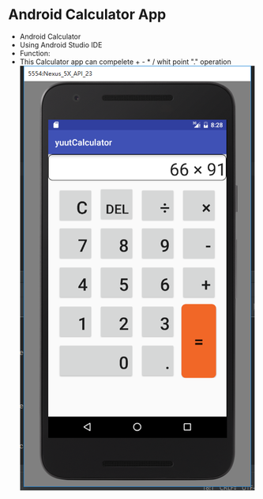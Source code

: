 # Android Calculator App
- Android Calculator
- Using Android Studio IDE 
- Function: 
- This Calculator app can compelete + - * / whit point "." operation
![image](https://raw.githubusercontent.com/chocolatee/AndroidCalculator/master/yuutCalculatorPic.png)
